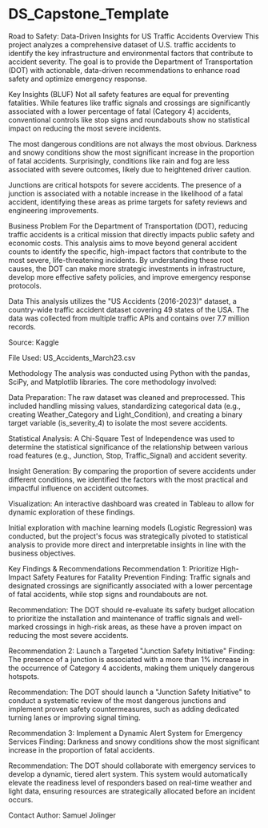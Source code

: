 # DS_Capstone_Template
Road to Safety: Data-Driven Insights for US Traffic Accidents
Overview
This project analyzes a comprehensive dataset of U.S. traffic accidents to identify the key infrastructure and environmental factors that contribute to accident severity. The goal is to provide the Department of Transportation (DOT) with actionable, data-driven recommendations to enhance road safety and optimize emergency response.

Key Insights (BLUF)
Not all safety features are equal for preventing fatalities. While features like traffic signals and crossings are significantly associated with a lower percentage of fatal (Category 4) accidents, conventional controls like stop signs and roundabouts show no statistical impact on reducing the most severe incidents.

The most dangerous conditions are not always the most obvious. Darkness and snowy conditions show the most significant increase in the proportion of fatal accidents. Surprisingly, conditions like rain and fog are less associated with severe outcomes, likely due to heightened driver caution.

Junctions are critical hotspots for severe accidents. The presence of a junction is associated with a notable increase in the likelihood of a fatal accident, identifying these areas as prime targets for safety reviews and engineering improvements.

Business Problem
For the Department of Transportation (DOT), reducing traffic accidents is a critical mission that directly impacts public safety and economic costs. This analysis aims to move beyond general accident counts to identify the specific, high-impact factors that contribute to the most severe, life-threatening incidents. By understanding these root causes, the DOT can make more strategic investments in infrastructure, develop more effective safety policies, and improve emergency response protocols.

Data
This analysis utilizes the "US Accidents (2016-2023)" dataset, a country-wide traffic accident dataset covering 49 states of the USA. The data was collected from multiple traffic APIs and contains over 7.7 million records.

Source: Kaggle

File Used: US_Accidents_March23.csv

Methodology
The analysis was conducted using Python with the pandas, SciPy, and Matplotlib libraries. The core methodology involved:

Data Preparation: The raw dataset was cleaned and preprocessed. This included handling missing values, standardizing categorical data (e.g., creating Weather_Category and Light_Condition), and creating a binary target variable (is_severity_4) to isolate the most severe accidents.

Statistical Analysis: A Chi-Square Test of Independence was used to determine the statistical significance of the relationship between various road features (e.g., Junction, Stop, Traffic_Signal) and accident severity.

Insight Generation: By comparing the proportion of severe accidents under different conditions, we identified the factors with the most practical and impactful influence on accident outcomes.

Visualization: An interactive dashboard was created in Tableau to allow for dynamic exploration of these findings.

Initial exploration with machine learning models (Logistic Regression) was conducted, but the project's focus was strategically pivoted to statistical analysis to provide more direct and interpretable insights in line with the business objectives.

Key Findings & Recommendations
Recommendation 1: Prioritize High-Impact Safety Features for Fatality Prevention
Finding: Traffic signals and designated crossings are significantly associated with a lower percentage of fatal accidents, while stop signs and roundabouts are not.

Recommendation: The DOT should re-evaluate its safety budget allocation to prioritize the installation and maintenance of traffic signals and well-marked crossings in high-risk areas, as these have a proven impact on reducing the most severe accidents.

Recommendation 2: Launch a Targeted "Junction Safety Initiative"
Finding: The presence of a junction is associated with a more than 1% increase in the occurrence of Category 4 accidents, making them uniquely dangerous hotspots.

Recommendation: The DOT should launch a "Junction Safety Initiative" to conduct a systematic review of the most dangerous junctions and implement proven safety countermeasures, such as adding dedicated turning lanes or improving signal timing.

Recommendation 3: Implement a Dynamic Alert System for Emergency Services
Finding: Darkness and snowy conditions show the most significant increase in the proportion of fatal accidents.

Recommendation: The DOT should collaborate with emergency services to develop a dynamic, tiered alert system. This system would automatically elevate the readiness level of responders based on real-time weather and light data, ensuring resources are strategically allocated before an incident occurs.

Contact
Author: Samuel Jolinger